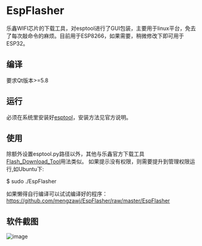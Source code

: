 # EspFlasher
乐鑫WIFI芯片的下载工具，对esptool进行了GUI包装，主要用于linux平台，免去了每次敲命令的麻烦。目前用于ESP8266，如果需要，稍微修改下即可用于ESP32。

## 编译
要求Qt版本>=5.8

## 运行
必须在系统里安装好[esptool](https://github.com/espressif/esptool)，安装方法见官方说明。

## 使用
除额外设置esptool.py路径以外，其他与乐鑫官方下载工具[Flash_Download_Tool](http://bbs.espressif.com/viewtopic.php?f=57&t=433)用法类似。
如果提示没有权限，则需要提升到管理权限运行,如Ubuntu下:

$ sudo ./EspFlasher

如果懒得自行编译可以试试编译好的程序：https://github.com/mengzawj/EspFlasher/raw/master/EspFlasher

## 软件截图
![image](https://github.com/mengzawj/EspFlasher/raw/master/preview.png)

